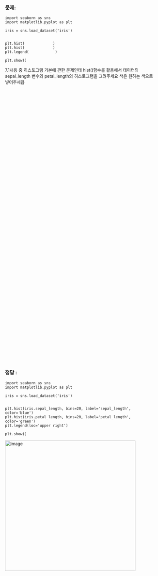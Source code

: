 ### 문제:<br>
```
import seaborn as sns
import matplotlib.pyplot as plt

iris = sns.load_dataset('iris')


plt.hist(             )
plt.hist(             )
plt.legend(            ) 

plt.show()
```
7.1내용 중 히스토그램 기본에 관한 문제인데 
hist()함수를 활용해서 데이터의 sepal_length 변수와 petal_length의
히스토그램을 그려주세요 색은 원하는 색으로 넣어주세욥

<br/><br/>
<br/><br/>
<br/><br/>
<br/><br/>
<br/><br/>
<br/><br/>
<br/><br/>
<br/><br/>
<br/><br/>
<br/><br/>
<br/><br/>
<br/><br/>
<br/><br/>

<br/><br/>
<br/><br/>
<br/><br/>
<br/><br/>
<br/><br/>
<br/><br/>
<br/><br/>
<br/><br/>
<br/><br/>
<br/><br/>
<br/><br/>
<br/><br/>
<br/><br/>
### 정답 : <br>
```
import seaborn as sns
import matplotlib.pyplot as plt

iris = sns.load_dataset('iris')


plt.hist(iris.sepal_length, bins=20, label='sepal_length', color='blue')
plt.hist(iris.petal_length, bins=20, label='petal_length', color='green')
plt.legend(loc='upper right')

plt.show()
```


<img width="430" alt="image" src="https://github.com/sejongsmarcle/2023_Autumn_DataAnalysisStudy/assets/128336150/d6d83488-4a67-4e62-bf95-77555d8504e8">
